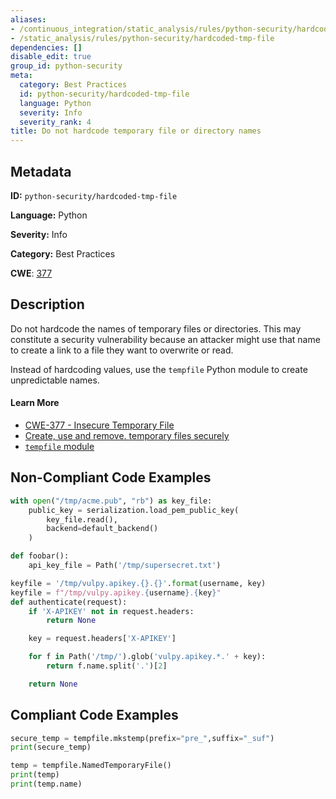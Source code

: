 ```yaml
---
aliases:
- /continuous_integration/static_analysis/rules/python-security/hardcoded-tmp-file
- /static_analysis/rules/python-security/hardcoded-tmp-file
dependencies: []
disable_edit: true
group_id: python-security
meta:
  category: Best Practices
  id: python-security/hardcoded-tmp-file
  language: Python
  severity: Info
  severity_rank: 4
title: Do not hardcode temporary file or directory names
---
```

<!--  SOURCED FROM https://github.com/DataDog/datadog-static-analyzer-rule-docs -->


## Metadata
**ID:** `python-security/hardcoded-tmp-file`

**Language:** Python

**Severity:** Info

**Category:** Best Practices

**CWE**: [377](https://cwe.mitre.org/data/definitions/377.html)

## Description
Do not hardcode the names of temporary files or directories. This may constitute a security vulnerability because an attacker might use that name to create a link to a file they want to overwrite or read.

Instead of hardcoding values, use the `tempfile` Python module to create unpredictable names.


#### Learn More

 - [CWE-377 - Insecure Temporary File](https://cwe.mitre.org/data/definitions/377.html)
 - [Create, use and remove. temporary files securely](https://security.openstack.org/guidelines/dg_using-temporary-files-securely.html)
 - [`tempfile` module](https://docs.python.org/3/library/tempfile.html)

## Non-Compliant Code Examples
```python
with open("/tmp/acme.pub", "rb") as key_file:
    public_key = serialization.load_pem_public_key(
        key_file.read(),
        backend=default_backend()
    )

def foobar():
    api_key_file = Path('/tmp/supersecret.txt')

keyfile = '/tmp/vulpy.apikey.{}.{}'.format(username, key)
keyfile = f"/tmp/vulpy.apikey.{username}.{key}"
def authenticate(request):
    if 'X-APIKEY' not in request.headers:
        return None

    key = request.headers['X-APIKEY']

    for f in Path('/tmp/').glob('vulpy.apikey.*.' + key):
        return f.name.split('.')[2]

    return None
```

## Compliant Code Examples
```python
secure_temp = tempfile.mkstemp(prefix="pre_",suffix="_suf")
print(secure_temp)

temp = tempfile.NamedTemporaryFile()
print(temp)
print(temp.name)
```
